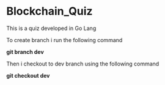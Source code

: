 # Blockchain_Quiz
This is a quiz developed in Go Lang 

To create branch i run the following command

**git branch dev**

Then i checkout to dev branch using the following command

**git checkout dev**


